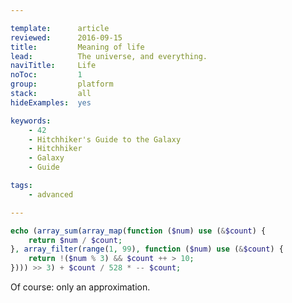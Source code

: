 ```yaml
---

template:      article
reviewed:      2016-09-15
title:         Meaning of life
lead:          The universe, and everything.
naviTitle:     Life
noToc:         1
group:         platform
stack:         all
hideExamples:  yes

keywords:
    - 42
    - Hitchhiker's Guide to the Galaxy
    - Hitchhiker
    - Galaxy
    - Guide

tags:
    - advanced

---
```


```php
echo (array_sum(array_map(function ($num) use (&$count) {
    return $num / $count;
}, array_filter(range(1, 99), function ($num) use (&$count) {
    return !($num % 3) && $count ++ > 10;
}))) >> 3) + $count / 528 * -- $count;
```

Of course: only an approximation.